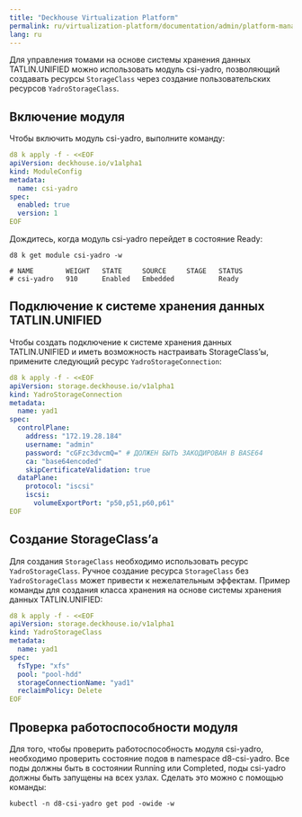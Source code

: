 ```yaml
---
title: "Deckhouse Virtualization Platform"
permalink: ru/virtualization-platform/documentation/admin/platform-management/storage/hardware/yadro.html
lang: ru
---
```


Для управления томами на основе системы хранения данных TATLIN.UNIFIED можно использовать модуль csi-yadro,
позволяющий создавать ресурсы `StorageClass` через создание пользовательских ресурсов `YadroStorageClass`.

## Включение модуля

Чтобы включить модуль csi-yadro, выполните команду:

```yaml
d8 k apply -f - <<EOF
apiVersion: deckhouse.io/v1alpha1
kind: ModuleConfig
metadata:
  name: csi-yadro
spec:
  enabled: true
  version: 1
EOF
```

Дождитесь, когда модуль csi-yadro перейдет в состояние Ready:

```shell
d8 k get module csi-yadro -w

# NAME        WEIGHT   STATE     SOURCE     STAGE   STATUS
# csi-yadro   910      Enabled   Embedded           Ready
```

## Подключение к системе хранения данных TATLIN.UNIFIED

Чтобы создать подключение к системе хранения данных TATLIN.UNIFIED и иметь возможность настраивать StorageClass’ы, 
примените следующий ресурс `YadroStorageConnection`:

```yaml
d8 k apply -f - <<EOF
apiVersion: storage.deckhouse.io/v1alpha1
kind: YadroStorageConnection
metadata:
  name: yad1
spec:
  controlPlane:
    address: "172.19.28.184"
    username: "admin"
    password: "cGFzc3dvcmQ=" # ДОЛЖЕН БЫТЬ ЗАКОДИРОВАН В BASE64
    ca: "base64encoded"
    skipCertificateValidation: true
  dataPlane:
    protocol: "iscsi"
    iscsi:
      volumeExportPort: "p50,p51,p60,p61"
EOF
```

## Создание StorageClass’а

Для создания `StorageClass` необходимо использовать ресурс `YadroStorageClass`.
Ручное создание ресурса `StorageClass` без `YadroStorageClass` может привести к нежелательным эффектам.
Пример команды для создания класса хранения на основе системы хранения данных TATLIN.UNIFIED:

```yaml
d8 k apply -f - <<EOF
apiVersion: storage.deckhouse.io/v1alpha1
kind: YadroStorageClass
metadata:
  name: yad1
spec:
  fsType: "xfs"
  pool: "pool-hdd"
  storageConnectionName: "yad1"
  reclaimPolicy: Delete
EOF
```

## Проверка работоспособности модуля

Для того, чтобы проверить работоспособность модуля csi-yadro, необходимо проверить состояние подов в namespace d8-csi-yadro.
Все поды должны быть в состоянии Running или Completed, поды csi-yadro должны быть запущены на всех узлах.
Сделать это можно с помощью команды:

```shell
kubectl -n d8-csi-yadro get pod -owide -w
```
